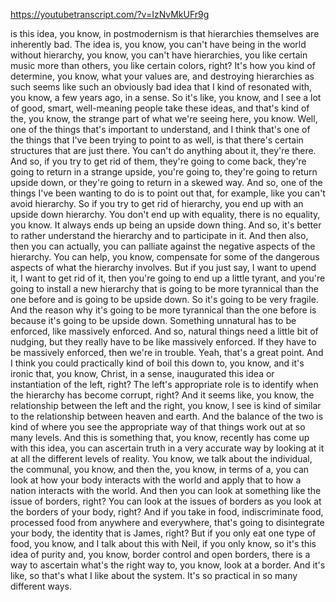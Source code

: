 https://youtubetranscript.com/?v=IzNvMkUFr9g

 is this idea, you know, in postmodernism is that hierarchies themselves are inherently bad. The idea is, you know, you can't have being in the world without hierarchy, you know, you can't have hierarchies, you like certain music more than others, you like certain colors, right? It's how you kind of determine, you know, what your values are, and destroying hierarchies as such seems like such an obviously bad idea that I kind of resonated with, you know, a few years ago, in a sense. So it's like, you know, and I see a lot of good, smart, well-meaning people take these ideas, and that's kind of the, you know, the strange part of what we're seeing here, you know. Well, one of the things that's important to understand, and I think that's one of the things that I've been trying to point to as well, is that there's certain structures that are just there. You can't do anything about it, they're there. And so, if you try to get rid of them, they're going to come back, they're going to return in a strange upside, you're going to, they're going to return upside down, or they're going to return in a skewed way. And so, one of the things I've been wanting to do is to point out that, for example, like you can't avoid hierarchy. So if you try to get rid of hierarchy, you end up with an upside down hierarchy. You don't end up with equality, there is no equality, you know. It always ends up being an upside down thing. And so, it's better to rather understand the hierarchy and to participate in it. And then also, then you can actually, you can palliate against the negative aspects of the hierarchy. You can help, you know, compensate for some of the dangerous aspects of what the hierarchy involves. But if you just say, I want to upend it, I want to get rid of it, then you're going to end up a little tyrant, and you're going to install a new hierarchy that is going to be more tyrannical than the one before and is going to be upside down. So it's going to be very fragile. And the reason why it's going to be more tyrannical than the one before is because it's going to be upside down. Something unnatural has to be enforced, like massively enforced. And so, natural things need a little bit of nudging, but they really have to be like massively enforced. If they have to be massively enforced, then we're in trouble. Yeah, that's a great point. And I think you could practically kind of boil this down to, you know, and it's ironic that, you know, Christ, in a sense, inaugurated this idea or instantiation of the left, right? The left's appropriate role is to identify when the hierarchy has become corrupt, right? And it seems like, you know, the relationship between the left and the right, you know, I see is kind of similar to the relationship between heaven and earth. And the balance of the two is kind of where you see the appropriate way of that things work out at so many levels. And this is something that, you know, recently has come up with this idea, you can ascertain truth in a very accurate way by looking at it at all the different levels of reality. You know, we talk about the individual, the communal, you know, and then the, you know, in terms of a, you can look at how your body interacts with the world and apply that to how a nation interacts with the world. And then you can look at something like the issue of borders, right? You can look at the issues of borders as you look at the borders of your body, right? And if you take in food, indiscriminate food, processed food from anywhere and everywhere, that's going to disintegrate your body, the identity that is James, right? But if you only eat one type of food, you know, and I talk about this with Neil, if you only know, so it's this idea of purity and, you know, border control and open borders, there is a way to ascertain what's the right way to, you know, look at a border. And it's like, so that's what I like about the system. It's so practical in so many different ways.